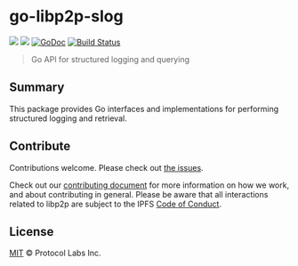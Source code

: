# go-libp2p-slog

[![](https://img.shields.io/badge/made%20by-Protocol%20Labs-blue.svg?style=flat-square)](https://protocol.ai)
[![](https://img.shields.io/badge/project-libp2p-yellow.svg?style=flat-square)](https://libp2p.io)
[![GoDoc](https://godoc.org/github.com/libp2p/go-libp2p-slog?status.svg)](https://godoc.org/github.com/libp2p/go-libp2p-slog)
[![Build Status](https://travis-ci.org/libp2p/go-libp2p-slog.svg?branch=master)](https://travis-ci.org/libp2p/go-libp2p-slog)

> Go API for structured logging and querying

## Summary

This package provides Go interfaces and implementations for performing structured logging and retrieval.

## Contribute

Contributions welcome. Please check out [the issues](https://github.com/libp2p/go-libp2p-slog/issues).

Check out our [contributing document](https://github.com/libp2p/community/blob/master/CONTRIBUTE.md) for more information on how we work, and about contributing in general. Please be aware that all interactions related to libp2p are subject to the IPFS [Code of Conduct](https://github.com/ipfs/community/blob/master/code-of-conduct.md).

## License

[MIT](LICENSE) © Protocol Labs Inc.
